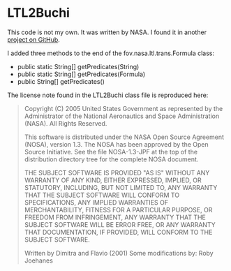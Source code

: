 # LTL2Buchi

This code is not my own. It was written by NASA. 
I found it in another [project on GitHub](https://github.com/hammacher/ccs). 

I added three methods to the end of the fov.nasa.ltl.trans.Formula class:
* public static String[] getPredicates(String)
* public static String[] getPredicates(Formula)
* public String[] getPredicates()

The license note found in the LTL2Buchi class file is reproduced here:
> 
> Copyright (C) 2005 United States Government as represented by the
> Administrator of the National Aeronautics and Space Administration
> (NASA).  All Rights Reserved.
> 
> This software is distributed under the NASA Open Source Agreement
> (NOSA), version 1.3.  The NOSA has been approved by the Open Source
> Initiative.  See the file NOSA-1.3-JPF at the top of the distribution
> directory tree for the complete NOSA document.
> 
> THE SUBJECT SOFTWARE IS PROVIDED "AS IS" WITHOUT ANY WARRANTY OF ANY
> KIND, EITHER EXPRESSED, IMPLIED, OR STATUTORY, INCLUDING, BUT NOT
> LIMITED TO, ANY WARRANTY THAT THE SUBJECT SOFTWARE WILL CONFORM TO
> SPECIFICATIONS, ANY IMPLIED WARRANTIES OF MERCHANTABILITY, FITNESS FOR
> A PARTICULAR PURPOSE, OR FREEDOM FROM INFRINGEMENT, ANY WARRANTY THAT
> THE SUBJECT SOFTWARE WILL BE ERROR FREE, OR ANY WARRANTY THAT
> DOCUMENTATION, IF PROVIDED, WILL CONFORM TO THE SUBJECT SOFTWARE.
> 
> 
> Written by Dimitra and Flavio (2001)
> Some modifications by: Roby Joehanes
